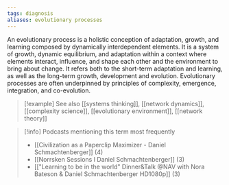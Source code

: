 ```yaml
---
tags: diagnosis
aliases: evolutionary processes
---
```


An evolutionary process is a holistic conception of adaptation, growth, and learning composed by dynamically interdependent elements. It is a system of growth, dynamic equilibrium, and adaptation within a context where elements interact, influence, and shape each other and the environment to bring about change. It refers both to the short-term adaptation and learning, as well as the long-term growth, development and evolution. Evolutionary processes are often underpinned by principles of complexity, emergence, integration, and co-evolution.

> [!example] See also
> [[systems thinking]], [[network dynamics]], [[complexity science]], [[evolutionary environment]], [[network theory]]

> [!info] Podcasts mentioning this term most frequently
> * [[Civilization as a Paperclip Maximizer - Daniel Schmachtenberger]] (4)
> * [[Norrsken Sessions l Daniel Schmachtenberger]] (3)
> * [["Learning to be in the world" Dinner&Talk @NAV with Nora Bateson & Daniel Schmachtenberger  HD1080p]] (3)